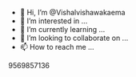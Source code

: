 - 👋 Hi, I’m @Vishalvishawakaema
- 👀 I’m interested in ...
- 🌱 I’m currently learning ...
- 💞️ I’m looking to collaborate on ...
- 📫 How to reach me ...

<!---
Vishalvishawakaema/Vishalvishawakaema is a ✨ special ✨ repository because its `README.md` (this file) appears on your GitHub profile.
You can click the Preview link to take a look at your changes.
--->9569857136

